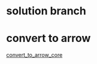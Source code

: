 # solution branch
 
# convert to arrow

[convert_to_arrow_core]

[convert_to_arrow_core]: https://login.codingdojo.com/m/674/15368/112040